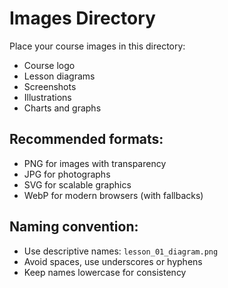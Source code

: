 # Images Directory

Place your course images in this directory:

- Course logo
- Lesson diagrams
- Screenshots
- Illustrations
- Charts and graphs

## Recommended formats:
- PNG for images with transparency
- JPG for photographs
- SVG for scalable graphics
- WebP for modern browsers (with fallbacks)

## Naming convention:
- Use descriptive names: `lesson_01_diagram.png`
- Avoid spaces, use underscores or hyphens
- Keep names lowercase for consistency
